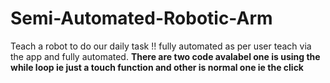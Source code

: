 # Semi-Automated-Robotic-Arm
Teach a robot to do our daily task !! fully automated as per user teach via the app and fully automated. 
**There are two code avalabel one is using the while loop ie just a touch function and other is normal one ie the click**
